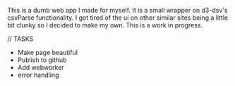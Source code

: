 This is a dumb web app I made for myself. It is a small wrapper on d3-dsv's
csvParse functionality. I got tired of the ui on other similar sites being a little bit
clunky so I decided to make my own. This is a work in progress.


// TASKS

- Make page beautiful
- Publish to github
- Add webworker
- error handling
